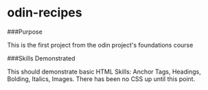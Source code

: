 # odin-recipes

###Purpose

This is the first project from the odin project's foundations course

###Skills Demonstrated

This should demonstrate basic HTML Skills: Anchor Tags, Headings, Bolding, Italics, Images. There has been no CSS up until this point.